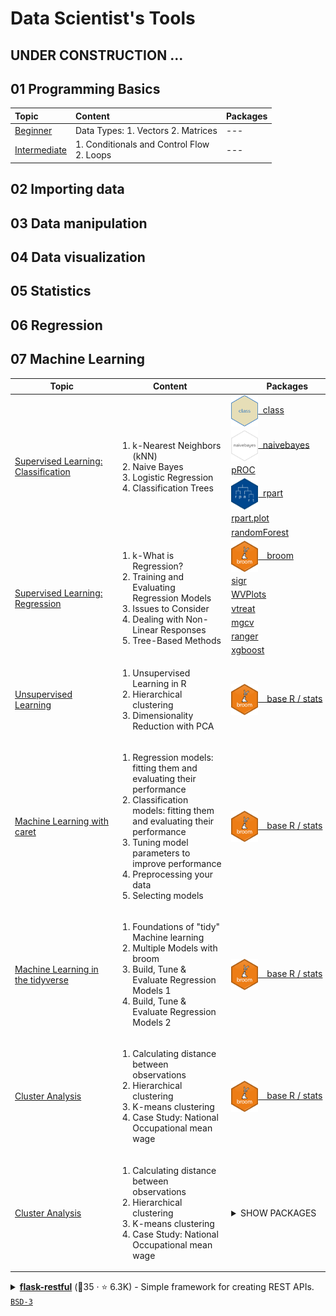 # Data Scientist's Tools

## UNDER CONSTRUCTION ...

## 01 Programming Basics

| Topic | Content | Packages |
|:---|:---------|:---|
| [Beginner](https://github.com/jwarz/data-scientists-tools/tree/main/01_basics/01_R/01_programming_beginner) | Data Types:  1. Vectors 2. Matrices | --- |
| [Intermediate](https://github.com/jwarz/data-scientists-tools/tree/main/01_basics/01_R/02_programming_intermediate) | 1. Conditionals and Control Flow<br/> 2. Loops | --- |

## 02 Importing data

## 03 Data manipulation

## 04 Data visualization

## 05 Statistics

## 06 Regression


## 07 Machine Learning

<table>
  <thead>
    <tr>
      <th>&nbsp;&nbsp;&nbsp;&nbsp;&nbsp;&nbsp;&nbsp;&nbsp;&nbsp;&nbsp;&nbsp;&nbsp;&nbsp;&nbsp;&nbsp;Topic&nbsp;&nbsp;&nbsp;&nbsp;&nbsp;&nbsp;&nbsp;&nbsp;&nbsp;&nbsp;&nbsp;&nbsp;&nbsp;&nbsp;&nbsp;</th>
      <th>&nbsp;&nbsp;&nbsp;&nbsp;&nbsp;&nbsp;&nbsp;&nbsp;&nbsp;&nbsp;&nbsp;&nbsp;&nbsp;&nbsp;&nbsp;Content&nbsp;&nbsp;&nbsp;&nbsp;&nbsp;&nbsp;&nbsp;&nbsp;&nbsp;&nbsp;&nbsp;&nbsp;&nbsp;&nbsp;&nbsp;</th>
      <th>&nbsp;&nbsp;&nbsp;&nbsp;&nbsp;&nbsp;&nbsp;&nbsp;&nbsp;&nbsp;&nbsp;&nbsp;&nbsp;&nbsp;&nbsp;Packages&nbsp;&nbsp;&nbsp;&nbsp;&nbsp;&nbsp;&nbsp;&nbsp;&nbsp;&nbsp;&nbsp;&nbsp;&nbsp;&nbsp;&nbsp;</th>
    </tr>
  </thead>
	<tbody>
		<! –– SUPERVISED LEARNING: CLASSIFICATION ––>
		<tr>
			<td rowspan="6"><a href="https://github.com/jwarz/data-scientists-tools/tree/main/07_machine_learning/01_R/supervised_learning_classification">Supervised Learning: Classification</a></td>
			<td rowspan="6">
			  <ol>
          <li>k-Nearest Neighbors (kNN)</li>
          <li>Naive Bayes</li>
          <li>Logistic Regression</li>
          <li>Classification Trees</li>
        </ol>
			</td>
			<td><img height="50px" align="center" src="img/logo_class.png"/><a href="https://CRAN.R-project.org/package=class">&nbsp;&nbsp;class</a></td>
		</tr>
		<tr><td><img height="50px" align="center" src="img/logo_naivebayes.png"/><a href="https://github.com/majkamichal/naivebayes">&nbsp;&nbsp;naivebayes</a></td></tr>
		<tr><td><a href="https://github.com/xrobin/pROC">pROC</a></td></tr>
		<tr><td><img height="50px" align="center" src="img/logo_rpart.png"/><a href="https://github.com/bethatkinson/rpart">&nbsp;&nbsp;rpart</a></td></tr>
		<tr><td><a href="http://www.milbo.org/rpart-plot/index.html">rpart.plot</a></td></tr>
		<tr><td><a href="https://cran.r-project.org/web/packages/randomForest/index.html">randomForest</a></td></tr>
		<! –– SUPERVISED LEARNING: REGRESSION ––>
		<tr>
			<td rowspan="7"><a href="https://github.com/jwarz/data-scientists-tools/tree/main/07_machine_learning/01_R/supervised_learning_regression">Supervised Learning: Regression</a></td>
			<td rowspan="7">
			  <ol>
          <li>k-What is Regression?</li>
          <li>Training and Evaluating Regression Models</li>
          <li>Issues to Consider</li>
          <li>Dealing with Non-Linear Responses</li>
          <li>Tree-Based Methods</li>
        </ol>
			</td>
			<td><img height="50px" align="center" src="img/logo_broom.svg"/><a href="https://broom.tidymodels.org">&emsp;broom</a></td>
		</tr>
		<tr><td><a href="https://winvector.github.io/sigr/index.html">sigr</a></td></tr>
		<tr><td><a href="https://winvector.github.io/WVPlots/index.html">WVPlots</a></td></tr>
		<tr><td><a href="https://winvector.github.io/vtreat/">vtreat</a></td></tr>
		<tr><td><a href="https://CRAN.R-project.org/package=mgcv ">mgcv</a></td></tr>
		<tr><td><a href="https://github.com/imbs-hl/ranger">ranger</a></td></tr>
		<tr><td><a href="https://github.com/dmlc/xgboost">xgboost</a></td></tr>
		<! –– UNSUPERVISED LEARNING ––>
		<tr>
			<td rowspan="1"><a href="https://github.com/jwarz/data-scientists-tools/tree/main/07_machine_learning/01_R/unsupervised_learning">Unsupervised Learning</a></td>
			<td rowspan="1">
			  <ol>
          <li>Unsupervised Learning in R</li>
          <li>Hierarchical clustering</li>
          <li>Dimensionality Reduction with PCA</li>
        </ol>
		</td>
			<td><img height="50px" align="center" src="img/logo_broom.svg"/><a href="https://broom.tidymodels.org">&emsp;base R / stats</a></td>
		</tr>
		<! –– ML with caret ––>
		<tr>
			<td rowspan="1"><a href="https://github.com/jwarz/data-scientists-tools/tree/main/07_machine_learning/01_R/machine_learning_with_caret">Machine Learning with caret</a></td>
			<td rowspan="1">
			  <ol>
          <li>Regression models: fitting them and evaluating their performance</li>
          <li>Classification models: fitting them and evaluating their performance</li>
          <li>Tuning model parameters to improve performance</li>
		  <li>Preprocessing your data</li>
		  <li>Selecting models</li>
        </ol>
		</td>
			<td><img height="50px" align="center" src="img/logo_broom.svg"/><a href="https://broom.tidymodels.org">&emsp;base R / stats</a></td>
		</tr>
		<! –– Machine Learning in the tidyverse ––>
		<tr>
			<td rowspan="1"><a href="https://github.com/jwarz/data-scientists-tools/tree/main/07_machine_learning/01_R/machine_learning_in_the_tidyverse">Machine Learning in the tidyverse</a></td>
			<td rowspan="1">
			  <ol>
          <li>Foundations of "tidy" Machine learning</li>
          <li>Multiple Models with broom</li>
          <li>Build, Tune & Evaluate Regression Models 1</li>
		  <li>Build, Tune & Evaluate Regression Models 2</li>
        </ol>
		</td>
			<td><img height="50px" align="center" src="img/logo_broom.svg"/><a href="https://broom.tidymodels.org">&emsp;base R / stats</a></td>
		</tr>
		<! –– Cluster Analysis ––>
		<tr>
			<td rowspan="1"><a href="https://github.com/jwarz/data-scientists-tools/tree/main/07_machine_learning/01_R/cluster_analysis">Cluster Analysis</a></td>
			<td rowspan="1">
			  <ol>
          <li>Calculating distance between observations</li>
          <li>Hierarchical clustering</li>
          <li>K-means clustering</li>
		  <li>Case Study: National Occupational mean wage</li>
        </ol>
		</td>
			<td><img height="50px" align="center" src="img/logo_broom.svg"/><a href="https://broom.tidymodels.org">&emsp;base R / stats</a></td>
		</tr>
		<! –– TEST ––>
		<tr>
			<td rowspan="1"><a href="https://github.com/jwarz/data-scientists-tools/tree/main/07_machine_learning/01_R/cluster_analysis">Cluster Analysis</a></td>
			<td rowspan="1">
			  <ol>
          <li>Calculating distance between observations</li>
          <li>Hierarchical clustering</li>
          <li>K-means clustering</li>
		  <li>Case Study: National Occupational mean wage</li>
        </ol>
		</td>
		<td>
		<details><summary>SHOW PACKAGES</summary>
		<ul style="list-style-type: none; padding: 0; margin: 0;">
			<li><img height="50px" align="center" src="img/logo_broom.svg"/><a href="https://broom.tidymodels.org">&emsp;base R / stats</a></li>
			<li><img height="50px" align="center" src="img/logo_broom.svg"/><a href="https://broom.tidymodels.org">&emsp;base R / stats</a></li>
			<li><img height="50px" align="center" src="img/logo_broom.svg"/><a href="https://broom.tidymodels.org">&emsp;base R / stats</a></li>
			<li><img height="50px" align="center" src="img/logo_broom.svg"/><a href="https://broom.tidymodels.org">&emsp;base R / stats</a></li>
			<li><img height="50px" align="center" src="img/logo_broom.svg"/><a href="https://broom.tidymodels.org">&emsp;base R / stats</a></li>
		</ul>
		</details>
		</td>
		</tr>
	</tbody>
</table>


<details><summary><b><a href="https://github.com/flask-restful/flask-restful">flask-restful</a></b> (🥈35 ·  ⭐ 6.3K) - Simple framework for creating REST APIs. <code><a href="http://bit.ly/3aKzpTv">BSD-3</a></code> <code><img src="https://flask.palletsprojects.com/en/1.1.x/_static/flask-icon.png" style="display:inline;" width="13" height="13"></code></summary>

- [GitHub](https://github.com/flask-restful/flask-restful) (👨‍💻 160 · 🔀 970 · 📦 75K · 📋 570 - 20% open · ⏱️ 04.03.2022):

	```
	git clone https://github.com/flask-restful/flask-restful
	```
- [PyPi](https://pypi.org/project/flask-restful) (📥 1.8M / month · 📦 7.2K · ⏱️ 17.05.2021):
	```
	pip install flask-restful
	```
- [Conda](https://anaconda.org/conda-forge/flask-restful) (📥 110K · ⏱️ 30.05.2021):
	```
	conda install -c conda-forge flask-restful
	```
</details>
